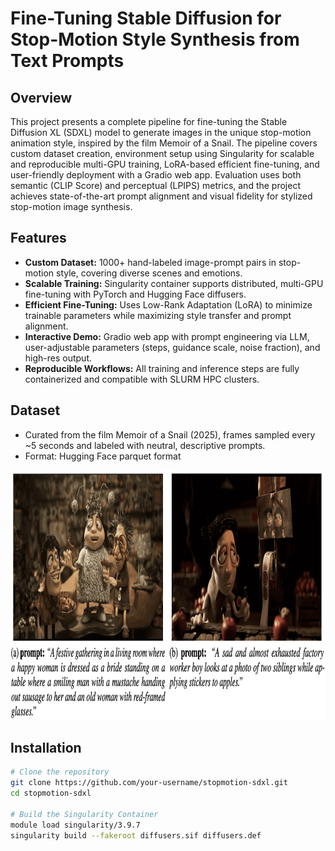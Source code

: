 # Fine-Tuning Stable Diffusion for Stop-Motion Style Synthesis from Text Prompts

## Overview
This project presents a complete pipeline for fine-tuning the Stable Diffusion XL (SDXL) model to generate images in the unique stop-motion animation style, inspired by the film Memoir of a Snail. The pipeline covers custom dataset creation, environment setup using Singularity for scalable and reproducible multi-GPU training, LoRA-based efficient fine-tuning, and user-friendly deployment with a Gradio web app. Evaluation uses both semantic (CLIP Score) and perceptual (LPIPS) metrics, and the project achieves state-of-the-art prompt alignment and visual fidelity for stylized stop-motion image synthesis.

## Features
- **Custom Dataset:** 1000+ hand-labeled image-prompt pairs in stop-motion style, covering diverse scenes and emotions.
- **Scalable Training:** Singularity container supports distributed, multi-GPU fine-tuning with PyTorch and Hugging Face diffusers.
- **Efficient Fine-Tuning:** Uses Low-Rank Adaptation (LoRA) to minimize trainable parameters while maximizing style transfer and prompt alignment.
- **Interactive Demo:** Gradio web app with prompt engineering via LLM, user-adjustable parameters (steps, guidance scale, noise fraction), and high-res output.
- **Reproducible Workflows:** All training and inference steps are fully containerized and compatible with SLURM HPC clusters.

## Dataset
- Curated from the film Memoir of a Snail (2025), frames sampled every ~5 seconds and labeled with neutral, descriptive prompts.
- Format: Hugging Face parquet format
<img src="images/dataset.png" width="800" height="400">

## Installation
```bash
# Clone the repository
git clone https://github.com/your-username/stopmotion-sdxl.git
cd stopmotion-sdxl

# Build the Singularity Container
module load singularity/3.9.7
singularity build --fakeroot diffusers.sif diffusers.def
```
